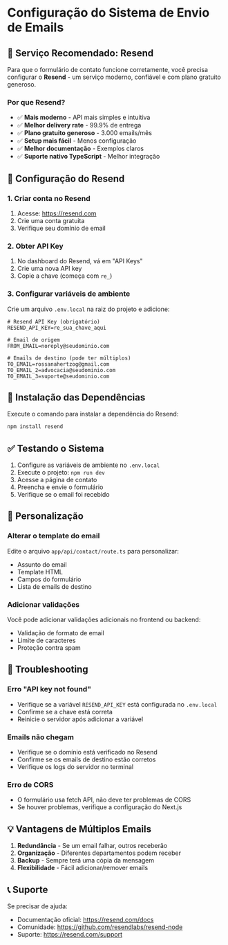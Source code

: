 # Configuração do Sistema de Envio de Emails

## 🎯 Serviço Recomendado: Resend

Para que o formulário de contato funcione corretamente, você precisa configurar o **Resend** - um serviço moderno, confiável e com plano gratuito generoso.

### Por que Resend?

- ✅ **Mais moderno** - API mais simples e intuitiva
- ✅ **Melhor delivery rate** - 99.9% de entrega
- ✅ **Plano gratuito generoso** - 3.000 emails/mês
- ✅ **Setup mais fácil** - Menos configuração
- ✅ **Melhor documentação** - Exemplos claros
- ✅ **Suporte nativo TypeScript** - Melhor integração

## 📧 Configuração do Resend

### 1. Criar conta no Resend

1. Acesse: https://resend.com
2. Crie uma conta gratuita
3. Verifique seu domínio de email

### 2. Obter API Key

1. No dashboard do Resend, vá em "API Keys"
2. Crie uma nova API key
3. Copie a chave (começa com `re_`)

### 3. Configurar variáveis de ambiente

Crie um arquivo `.env.local` na raiz do projeto e adicione:

```env
# Resend API Key (obrigatório)
RESEND_API_KEY=re_sua_chave_aqui

# Email de origem
FROM_EMAIL=noreply@seudominio.com

# Emails de destino (pode ter múltiplos)
TO_EMAIL=rossanahertzog@gmail.com
TO_EMAIL_2=advocacia@seudominio.com
TO_EMAIL_3=suporte@seudominio.com
```

## 🚀 Instalação das Dependências

Execute o comando para instalar a dependência do Resend:

```bash
npm install resend
```

## ✅ Testando o Sistema

1. Configure as variáveis de ambiente no `.env.local`
2. Execute o projeto: `npm run dev`
3. Acesse a página de contato
4. Preencha e envie o formulário
5. Verifique se o email foi recebido

## 🎨 Personalização

### Alterar o template do email

Edite o arquivo `app/api/contact/route.ts` para personalizar:
- Assunto do email
- Template HTML
- Campos do formulário
- Lista de emails de destino

### Adicionar validações

Você pode adicionar validações adicionais no frontend ou backend:
- Validação de formato de email
- Limite de caracteres
- Proteção contra spam

## 🔧 Troubleshooting

### Erro "API key not found"
- Verifique se a variável `RESEND_API_KEY` está configurada no `.env.local`
- Confirme se a chave está correta
- Reinicie o servidor após adicionar a variável

### Emails não chegam
- Verifique se o domínio está verificado no Resend
- Confirme se os emails de destino estão corretos
- Verifique os logs do servidor no terminal

### Erro de CORS
- O formulário usa fetch API, não deve ter problemas de CORS
- Se houver problemas, verifique a configuração do Next.js

## 💡 Vantagens de Múltiplos Emails

1. **Redundância** - Se um email falhar, outros receberão
2. **Organização** - Diferentes departamentos podem receber
3. **Backup** - Sempre terá uma cópia da mensagem
4. **Flexibilidade** - Fácil adicionar/remover emails

## 📞 Suporte

Se precisar de ajuda:
- Documentação oficial: https://resend.com/docs
- Comunidade: https://github.com/resendlabs/resend-node
- Suporte: https://resend.com/support 